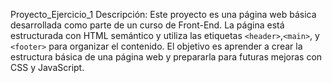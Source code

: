 Proyecto_Ejercicio_1
Descripción:
Este proyecto es una página web básica desarrollada como parte de un curso de Front-End.
La página está estructurada con HTML semántico y utiliza las etiquetas `<header>`,`<main>`, y `<footer>` para organizar el contenido. El objetivo es aprender a crear la estructura básica de una página web y prepararla para futuras mejoras con CSS y JavaScript.